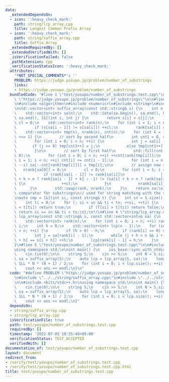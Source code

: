 ```yaml
---
data:
  _extendedDependsOn:
  - icon: ':heavy_check_mark:'
    path: string/lcp_array.cpp
    title: Longest Common Prefix Array
  - icon: ':heavy_check_mark:'
    path: string/suffix_array.cpp
    title: Suffix Array
  _extendedRequiredBy: []
  _extendedVerifiedWith: []
  _isVerificationFailed: false
  _pathExtension: cpp
  _verificationStatusIcon: ':heavy_check_mark:'
  attributes:
    '*NOT_SPECIAL_COMMENTS*': ''
    PROBLEM: https://judge.yosupo.jp/problem/number_of_substrings
    links:
    - https://judge.yosupo.jp/problem/number_of_substrings
  bundledCode: "#line 1 \"test/yosupo/number_of_substrings.test.cpp\"\n#define PROBLEM\
    \ \"https://judge.yosupo.jp/problem/number_of_substrings\"\n\n#line 2 \"string/suffix_array.cpp\"\
    \n#include <algorithm>\n#include <numeric>\n#include <string>\n#include <vector>\n\
    \nstd::vector<int> suffix_array(const std::string& s) {\n    int n = s.size();\n\
    \    std::vector<int> sa(n);\n    std::iota(sa.begin(), sa.end(), 0);\n    std::sort(sa.begin(),\
    \ sa.end(), [&](int i, int j) {\n        return s[i] < s[j];\n    });\n    int\
    \ cl = 0;\n    std::vector<int> rank(n);\n    for (int i = 1; i < n; ++i) {\n\
    \        if (s[sa[i - 1]] != s[sa[i]]) ++cl;\n        rank[sa[i]] = cl;\n    }\n\
    \    std::vector<int> tmp(n), nrank(n), cnt(n);\n    for (int k = 1; k < n; k\
    \ <<= 1) {\n        // sort by second half\n        int cnt1 = 0, cnt2 = k;\n\
    \        for (int i = 0; i < n; ++i) {\n            int j = sa[i] - k;\n     \
    \       if (j >= 0) tmp[cnt2++] = j;\n            else tmp[cnt1++] = j + n;\n\
    \        }\n\n        // sort by first half\n        std::fill(cnt.begin(), cnt.end(),\
    \ 0);\n        for (int i = 0; i < n; ++i) ++cnt[rank[tmp[i]]];\n        for (int\
    \ i = 1; i < n; ++i) cnt[i] += cnt[i - 1];\n        for (int i = n - 1; i >= 0;\
    \ --i) sa[--cnt[rank[tmp[i]]]] = tmp[i];\n\n        // assign new rank\n     \
    \   nrank[sa[0]] = 0;\n        cl = 0;\n        for (int i = 1; i < n; ++i) {\n\
    \            if (rank[sa[i - 1]] != rank[sa[i]]\n                || (sa[i - 1]\
    \ + k < n ? rank[sa[i - 1] + k] : -1) != (sa[i] + k < n ? rank[sa[i] + k] : -1))\
    \ {\n                ++cl;\n            }\n            nrank[sa[i]] = cl;\n  \
    \      }\n        std::swap(rank, nrank);\n    }\n    return sa;\n}\n\n/*\n//\
    \ comparator for substrings\n// used for string matching with the suffix array\n\
    \nauto cmp = [&](int si, const string& t) {\n    int sn = S.size(), tn = t.size();\n\
    \    int ti = 0;\n    for (; si < sn && ti < tn; ++si, ++ti) {\n        if (T[si]\
    \ < t[ti]) return true;\n        if (T[si] > t[ti]) return false;\n    }\n   \
    \ return si == sn && ti < tn;\n};\n*/\n#line 4 \"string/lcp_array.cpp\"\n\nstd::vector<int>\
    \ lcp_array(const std::string& s, const std::vector<int>& sa) {\n    int n = s.size();\n\
    \    std::vector<int> rank(n);\n    for (int i = 0; i < n; ++i) rank[sa[i]] =\
    \ i;\n    int h = 0;\n    std::vector<int> lcp(n - 1);\n    for (int i = 0; i\
    \ < n; ++i) {\n        if (h > 0) --h;\n        if (rank[i] == 0) continue;\n\
    \        int j = sa[rank[i] - 1];\n        while (j + h < n && i + h < n && s[j\
    \ + h] == s[i + h]) ++h;\n        lcp[rank[i] - 1] = h;\n    }\n    return lcp;\n\
    }\n#line 5 \"test/yosupo/number_of_substrings.test.cpp\"\n\n#include <bits/stdc++.h>\n\
    using namespace std;\n\nint main() {\n    ios_base::sync_with_stdio(false);\n\
    \    cin.tie(0);\n\n    string S;\n    cin >> S;\n    int N = S.size();\n    auto\
    \ sa = suffix_array(S);\n    auto lcp = lcp_array(S, sa);\n    long long ans =\
    \ 1LL * N * (N + 1) / 2;\n    for (int i = 0; i < lcp.size(); ++i) ans -= lcp[i];\n\
    \    cout << ans << endl;\n}\n"
  code: "#define PROBLEM \"https://judge.yosupo.jp/problem/number_of_substrings\"\n\
    \n#include \"../../string/suffix_array.cpp\"\n#include \"../../string/lcp_array.cpp\"\
    \n\n#include <bits/stdc++.h>\nusing namespace std;\n\nint main() {\n    ios_base::sync_with_stdio(false);\n\
    \    cin.tie(0);\n\n    string S;\n    cin >> S;\n    int N = S.size();\n    auto\
    \ sa = suffix_array(S);\n    auto lcp = lcp_array(S, sa);\n    long long ans =\
    \ 1LL * N * (N + 1) / 2;\n    for (int i = 0; i < lcp.size(); ++i) ans -= lcp[i];\n\
    \    cout << ans << endl;\n}"
  dependsOn:
  - string/suffix_array.cpp
  - string/lcp_array.cpp
  isVerificationFile: true
  path: test/yosupo/number_of_substrings.test.cpp
  requiredBy: []
  timestamp: '2022-07-05 18:35:48+09:00'
  verificationStatus: TEST_ACCEPTED
  verifiedWith: []
documentation_of: test/yosupo/number_of_substrings.test.cpp
layout: document
redirect_from:
- /verify/test/yosupo/number_of_substrings.test.cpp
- /verify/test/yosupo/number_of_substrings.test.cpp.html
title: test/yosupo/number_of_substrings.test.cpp
---
```

